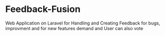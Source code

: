 # Feedback-Fusion
Web Application on Laravel for Handling and Creating Feedback for bugs, improvment and for new features demand and User can also vote
